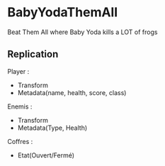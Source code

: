 # BabyYodaThemAll

Beat Them All where Baby Yoda kills a LOT of frogs

## Replication

Player :

- Transform
- Metadata(name, health, score, class)

Enemis :

- Transform
- Metadata(Type, Health)

Coffres :

- Etat(Ouvert/Fermé)
